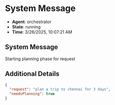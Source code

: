 # System Message

- **Agent**: orchestrator
- **State**: running
- **Time**: 3/26/2025, 10:07:21 AM

## System Message

Starting planning phase for request

## Additional Details

```json
{
  "request": "plan a trip to chennai for 3 days",
  "needsPlanning": true
}
```

